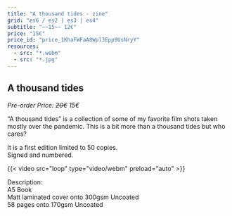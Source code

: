 ```yaml
---
title: "A thousand tides - zine"
grid: "es6 / es2 | es3 | es4"
subtitle: "~~15~~ 12€"
price: "15€"
price_id: "price_1KhaFWFaA8Wpl3Epp9UsNryY"
resources:
  - src: "*.webm"
  - src: "*.jpg"
---
```


## A thousand tides

*Pre-order Price: ~~20€~~ 15€*

“A thousand tides” is a collection of some of my favorite film shots taken mostly over the pandemic. This is a bit more than a thousand tides but who cares?

It is a first edition limited to 50 copies.   
Signed and numbered.

{{< video src="loop" type="video/webm" preload="auto" >}}


<div class="text-sm">
Description: <br/> 
A5 Book <br/> 
Matt laminated cover onto 300gsm Uncoated <br/> 
58 pages onto 170gsm Uncoated
</div>

